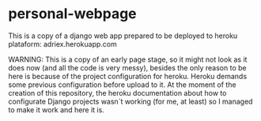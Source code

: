 # personal-webpage
This is a copy of a django web app prepared to be deployed to heroku plataform: adriex.herokuapp.com

WARNING:
  This is a copy of an early page stage, so it might not look as it does now (and all the code is very messy), besides the only reason to be here is because of the project configuration for heroku.
  Heroku demands some previous configuration before upload to it. At the moment of the creation of this repository, the heroku documentation about how to configurate Django projects wasn´t working (for me, at least) so I managed to make it work and here it is.
